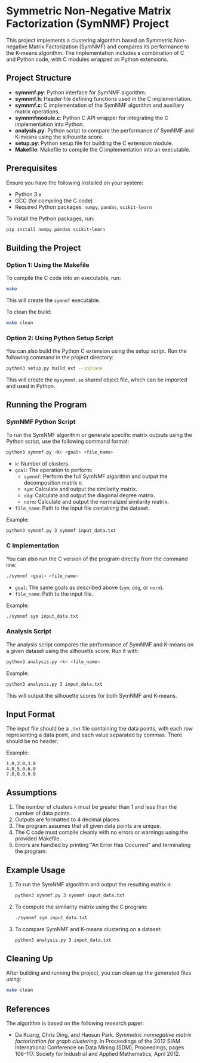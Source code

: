 # Symmetric Non-Negative Matrix Factorization (SymNMF) Project

This project implements a clustering algorithm based on Symmetric Non-negative Matrix Factorization (SymNMF) and compares its performance to the K-means algorithm. The implementation includes a combination of C and Python code, with C modules wrapped as Python extensions.

## Project Structure

- **symnmf.py**: Python interface for SymNMF algorithm.
- **symnmf.h**: Header file defining functions used in the C implementation.
- **symnmf.c**: C implementation of the SymNMF algorithm and auxiliary matrix operations.
- **symnmfmodule.c**: Python C API wrapper for integrating the C implementation into Python.
- **analysis.py**: Python script to compare the performance of SymNMF and K-means using the silhouette score.
- **setup.py**: Python setup file for building the C extension module.
- **Makefile**: Makefile to compile the C implementation into an executable.

## Prerequisites

Ensure you have the following installed on your system:
- Python 3.x
- GCC (for compiling the C code)
- Required Python packages: `numpy`, `pandas`, `scikit-learn`

To install the Python packages, run:
```bash
pip install numpy pandas scikit-learn
```

## Building the Project

### Option 1: Using the Makefile
To compile the C code into an executable, run:
```bash
make
```

This will create the `symnmf` executable.

To clean the build:
```bash
make clean
```

### Option 2: Using Python Setup Script
You can also build the Python C extension using the setup script. Run the following command in the project directory:
```bash
python3 setup.py build_ext --inplace
```

This will create the `mysymnmf.so` shared object file, which can be imported and used in Python.

## Running the Program

### SymNMF Python Script
To run the SymNMF algorithm or generate specific matrix outputs using the Python script, use the following command format:

```bash
python3 symnmf.py <k> <goal> <file_name>
```

- `k`: Number of clusters.
- `goal`: The operation to perform:
  - `symnmf`: Perform the full SymNMF algorithm and output the decomposition matrix `H`.
  - `sym`: Calculate and output the similarity matrix.
  - `ddg`: Calculate and output the diagonal degree matrix.
  - `norm`: Calculate and output the normalized similarity matrix.
- `file_name`: Path to the input file containing the dataset.

Example:
```bash
python3 symnmf.py 3 symnmf input_data.txt
```

### C Implementation
You can also run the C version of the program directly from the command line:

```bash
./symnmf <goal> <file_name>
```

- `goal`: The same goals as described above (`sym`, `ddg`, or `norm`).
- `file_name`: Path to the input file.

Example:
```bash
./symnmf sym input_data.txt
```

### Analysis Script
The analysis script compares the performance of SymNMF and K-means on a given dataset using the silhouette score. Run it with:

```bash
python3 analysis.py <k> <file_name>
```

Example:
```bash
python3 analysis.py 3 input_data.txt
```

This will output the silhouette scores for both SymNMF and K-means.

## Input Format

The input file should be a `.txt` file containing the data points, with each row representing a data point, and each value separated by commas. There should be no header.

Example:
```
1.0,2.0,3.0
4.0,5.0,6.0
7.0,8.0,9.0
```

## Assumptions

1. The number of clusters `k` must be greater than 1 and less than the number of data points.
2. Outputs are formatted to 4 decimal places.
3. The program assumes that all given data points are unique.
4. The C code must compile cleanly with no errors or warnings using the provided Makefile.
5. Errors are handled by printing "An Error Has Occurred" and terminating the program.

## Example Usage

1. To run the SymNMF algorithm and output the resulting matrix `H`:
   ```bash
   python3 symnmf.py 3 symnmf input_data.txt
   ```

2. To compute the similarity matrix using the C program:
   ```bash
   ./symnmf sym input_data.txt
   ```

3. To compare SymNMF and K-means clustering on a dataset:
   ```bash
   python3 analysis.py 3 input_data.txt
   ```

## Cleaning Up

After building and running the project, you can clean up the generated files using:
```bash
make clean
```

## References

The algorithm is based on the following research paper:
- Da Kuang, Chris Ding, and Haesun Park. *Symmetric nonnegative matrix factorization for graph clustering*. In Proceedings of the 2012 SIAM International Conference on Data Mining (SDM), Proceedings, pages 106–117. Society for Industrial and Applied Mathematics, April 2012.
